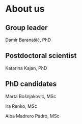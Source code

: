 # **About us**
## Group leader
 Damir Baranašić, PhD

## Postdoctoral scientist
Katarina Kajan, PhD

## PhD candidates
Marta Bošnjaković, MSc

Ira Renko, MSc

Alba Madrero Padro, MSc
